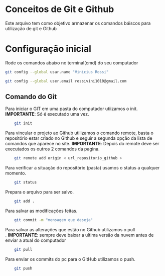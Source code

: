 # Conceitos de Git e Github 
Este arquivo tem como objetivo armazenar os comandos báiscos para utilização de git e Github

# Configuração inicial
Rode os comandos abaixo no terminal(cmd) do seu computador

```bash
git config --global usar.name "Vinicius Rossi"

git config --global user.email rossivini1010@gmail.com
```

## Comando do Git 
Para iniciar o GIT em uma pasta do computador utiizamos o init.
**IMPORTANTE**: Só é executado uma vez.

```bash
    git init 
```

Para vincular o projeto ao Github utilizamos o comando remote, basta o repositório estar criado no Github e seguir a segunda opção da lista de comandos que aparece no site.
**IMPORTANTE**: Depois do remote deve ser executados os outros 2 comandos da pagina.
```bash
    git remote add origin < url_repositorio_github >
```

Para verificar a situação do repositório (pasta) usamos o status a qualquer momento.

```bash
    git status
```

Prepara o arquivo para ser salvo.

```bash
    git add . 
```

Para salvar as modificações feitas.

```bash
    git commit -m "mensagem que deseja"
```

Para salvar as alterações que estão no Github utilizamos o pull <br>.
**IMPORTANTE**: sempre deve baixar a ultima versão da nuvem antes de enviar a atual do computador 

```bash
    git pull 
```
Para enviar os commits do pc para o GitHub utilizamos o push.

```bash
    git push 
```



